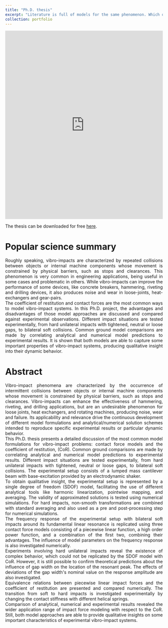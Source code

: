 ```yaml
---
title: "Ph.D. thesis"
excerpt: "Literature is full of models for the same phenomenon. Which of them is the most suitable for your problem?<br/><img src='/images/PhD_slides.gif' width='800' height='600'>"
collection: portfolio
---
```


<style>
    .responsive-wrap iframe{ max-width: 100%;}
</style>

<div class="responsive-wrap">
    <iframe src="https://onedrive.live.com/embed?cid=B7FE94897B491732&resid=B7FE94897B491732%21763&authkey=AIWPMztU28zvF9U&em=2" width="800" height="600" frameborder="0" scrolling="no" allowfullscreen="true" mozallowfullscreen="true" webkitallowfullscreen="true"></iframe>    
</div>

The thesis can be downloaded for free [here](https://doi.org/10.11581/dtu:00000042).

Popular science summary
======
<p align="justify">
Roughly speaking, vibro-impacts are characterized by repeated collisions between objects or internal machine components whose movement is constrained by physical barriers, such as stops and clearances. This phenomenon is very common in engineering applications, being useful in some cases and problematic in others. While vibro-impacts can improve the performance of some devices, like concrete breakers, hammering, riveting and drilling devices, it also produces noise and wear in loose-joints, heat-exchangers and gear-pairs.
<br>The coefficient of restitution and contact forces are the most common ways to model vibro-impact systems. In this Ph.D. project, the advantages and disadvantages of those model approaches are discussed and compared against experimental observations. Different impact situations are tested experimentally, from hard unilateral impacts with tightened, neutral or loose gaps, to bilateral soft collisions. Common ground model comparisons are made by correlating analytical and numerical model predictions to experimental results. It is shown that both models are able to capture some important properties of vibro-impact systems, producing qualitative insight into their dynamic behavior.
</p>

Abstract
======
<p align="justify">
Vibro-impact phenomena are characterized by the occurrence of intermittent collisions between objects or internal machine components whose movement is constrained by physical barriers, such as stops and clearances. Vibro-impacts can enhance the effectiveness of hammering, riveting, and drilling applications, but are an undesirable phenomenon for loose joints, heat exchangers, and rotating machines, producing noise, wear and failure. Its applicability and relevance drive the continuous development of different model formulations and analytical/numerical solution schemes intended to reproduce specific experimental results or particular dynamic behavior.
<br>This Ph.D. thesis presents a detailed discussion of the most common model formulations for vibro-impact problems: contact force models and the coefficient of restitution, (CoR). Common ground comparisons are made by correlating analytical and numerical model predictions to experimental results. Different impact situations are tested experimentally, from hard unilateral impacts with tightened, neutral or loose gaps, to bilateral soft collisions. The experimental setup consists of a lumped mass cantilever beam with base-excitation provided by an electrodynamic shaker.
<br>To obtain qualitative insight, the experimental setup is represented by a single degree of freedom (SDOF) model, facilitating the use of different analytical tools like harmonic linearization, pointwise mapping, and averaging. The validity of approximated solutions is tested using numerical simulations. For hard impacts, non-smooth transformations are combined with standard averaging and also used as a pre and post-processing step for numerical simulations.
<br>The frequency response of the experimental setup with bilateral soft impacts around its fundamental linear resonance is replicated using three contact force models consisting of a piecewise linear function, a high order power function, and a combination of the first two, combining their advantages. The influence of model parameters on the frequency response is also investigated numerically.
<br>Experiments involving hard unilateral impacts reveal the existence of complex behavior, which could not be replicated by the SDOF model with CoR. However, it is still possible to confirm theoretical predictions about the influence of gap width on the location of the resonant peak. The effects of deviations of the gap width's nominal value on the response amplitude are also investigated.
<br>Equivalence relations between piecewise linear impact forces and the coefficient of restitution are presented and compared numerically. The transition from soft to hard impacts is investigated experimentally by changing the contact stiffness with different helical springs.
<br>Comparison of analytical, numerical and experimental results revealed the wider application range of impact force modeling with respect to the CoR. Still, both model approaches are able to provide qualitative insights on some important characteristics of experimental vibro-impact systems.
</p>